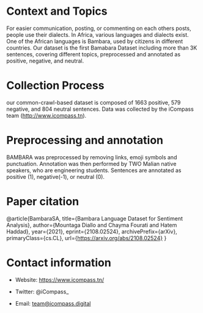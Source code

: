 # Context and Topics
For easier communication, posting, or commenting on each others posts, people use their dialects. In Africa, various languages and dialects exist. One of the African languages is Bambara, used by citizens in different countries. Our dataset is the first Bamabara Dataset including more than 3K sentences, covering different topics, preprocessed and annotated as positive, negative, and neutral.

# Collection Process
our common-crawl-based dataset is composed of 1663 positive, 579 negative, and 804 neutral sentences. 
Data was collected by the iCompass team (http://www.icompass.tn).

# Preprocessing and annotation
BAMBARA was preprocessed by removing links, emoji symbols and punctuation. Annotation was then performed by TWO Malian native speakers, who are engineering students. Sentences are annotated as positive (1), negative(-1), or neutral (0).

# Paper citation
@article{BambaraSA,
      title={Bambara Language Dataset for Sentiment Analysis}, 
      author={Mountaga Diallo and Chayma Fourati and Hatem Haddad},
      year={2021},
      eprint={2108.02524},
      archivePrefix={arXiv},
      primaryClass={cs.CL},
      url={https://arxiv.org/abs/2108.02524}
}

# Contact information
* Website: https://www.icompass.tn/

* Twitter: @iCompass_

* Email: team@icompass.digital
